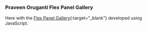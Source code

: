 ### Praveen Oruganti Flex Panel Gallery

Here with the [Flex Panel Gallery](https://praveenorugantitech.github.io/praveenorugantitech-javascript/0_Projects/praveenorugantitech-flex-panel-gallery){:target="_blank"} developed using JavaScript.



